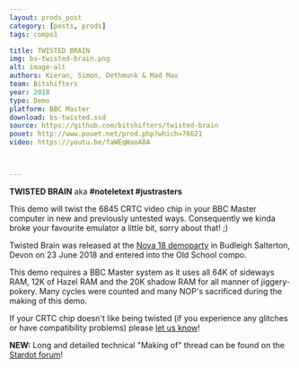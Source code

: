 ```yaml
---
layout: prods_post
category: [posts, prods]
tags: compo1

title: TWISTED BRAIN
img: bs-twisted-brain.png
alt: image-alt
authors: Kieran, Simon, Dethmunk & Mad Max
team: Bitshifters
year: 2018
type: Demo
platform: BBC Master
download: bs-twisted.ssd
source: https://github.com/bitshifters/twisted-brain
pouet: http://www.pouet.net/prod.php?which=76621
video: https://youtu.be/faWEqWaoA8A



---
```


**TWISTED BRAIN** aka **#noteletext #justrasters**

This demo will twist the 6845 CRTC video chip in your BBC Master computer in new and previously untested ways. Consequently we kinda broke your favourite emulator a little bit, sorry about that! ;)

Twisted Brain was released at the [Nova 18 demoparty](http://www.novaparty.org/) in Budleigh Salterton, Devon on 23 June 2018 and entered into the Old School compo.

This demo requires a BBC Master system as it uses all 64K of sideways RAM, 12K of Hazel RAM and the 20K shadow RAM for all manner of jiggery-pokery. Many cycles were counted and many NOP's sacrificed during the making of this demo.

If your CRTC chip doesn't like being twisted (if you experience any glitches or have compatibility problems) please [let us know](https://bitshifters.github.io/info.html)!

**NEW:** Long and detailed technical "Making of" thread can be found on the [Stardot forum](https://stardot.org.uk/forums/viewtopic.php?f=53&t=15300)!